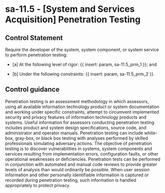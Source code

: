 # sa-11.5 - \[System and Services Acquisition\] Penetration Testing

## Control Statement

Require the developer of the system, system component, or system service to perform penetration testing:

- \[a\] At the following level of rigor: {{ insert: param, sa-11.5_prm_1 }}; and

- \[b\] Under the following constraints: {{ insert: param, sa-11.5_prm_2 }}.

## Control guidance

Penetration testing is an assessment methodology in which assessors, using all available information technology product or system documentation and working under specific constraints, attempt to circumvent implemented security and privacy features of information technology products and systems. Useful information for assessors conducting penetration testing includes product and system design specifications, source code, and administrator and operator manuals. Penetration testing can include white-box, gray-box, or black box testing with analyses performed by skilled professionals simulating adversary actions. The objective of penetration testing is to discover vulnerabilities in systems, system components and services resulting from implementation errors, configuration faults, or other operational weaknesses or deficiencies. Penetration tests can be performed in conjunction with automated and manual code reviews to provide greater levels of analysis than would ordinarily be possible. When user session information and other personally identifiable information is captured or recorded during penetration testing, such information is handled appropriately to protect privacy.

